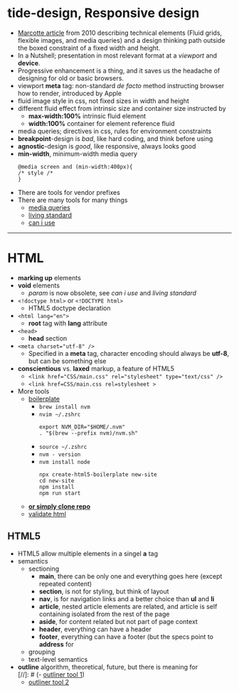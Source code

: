 tide-design, Responsive design
==============================

- [Marcotte article](https://alistapart.com/article/responsive-web-design/) from 2010 describing technical elements (Fluid grids, flexible images, and media queries) and a design thinking path outside the boxed constraint of a fixed width and height.
- In a Nutshell; presentation in most relevant format at a *viewport* and **device**.
- Progressive enhancement is a thing, and it saves us the headache of designing for old or basic browsers.
- viewport **meta** tag: non-standard *de facto* method instructing browser how to render, introduced by Apple
- fluid image style in css, not fixed sizes in width and height
- different fluid effect from intrinsic size and container size instructed by 
  - **max-width:100%** intrinsic fluid element
  - **width:100%** container for element reference fluid
- media queries; directives in css, rules for environment constraints
- **breakpoint**-design is *bad*, like hard coding, and think before using
- **agnostic**-design is *good*, like responsive, always looks good
- **min-width**, minimum-width media query  
  ```
  @media screen and (min-width:400px){  
  /* style /*  
  }
  ```
 - There are tools for vendor prefixes
 - There are many tools for many things
   - [media queries](https://www.w3.org/TR/?filter-tr-name=media+queries)
   - [living standard](https://html.spec.whatwg.org/multipage/)
   - [can i use](https://caniuse.com)

***

HTML
====

- **marking up** elements
- **void** elements
  - *param* is now obsolete, see *can i use* and *living standard*
- ``<!doctype html>`` or ``<!DOCTYPE html>`` 
  - HTML5 doctype declaration 
- ``<html lang="en">``
  - **root** tag with **lang** attribute
- ``<head>``
  - **head** section
- ``<meta charset="utf-8" />``
  - Specified in a **meta** tag, character encoding should always be **utf-8**, but can be something else
- **conscientious** vs. **laxed** markup, a feature of HTML5
  - ``<link href="CSS/main.css" rel="stylesheet" type="text/css" />``
  - ``<link href=CSS/main.css rel=stylesheet >``
- More tools
  - [boilerplate](https://html5boilerplate.com)
    - ``brew install nvm``
    - ``nvim ~/.zshrc``
      ```
      export NVM_DIR="$HOME/.nvm"
      . "$(brew --prefix nvm)/nvm.sh"
      ```
    - ``source ~/.zshrc``
    - ``nvm - version``
    - ``nvm install node``
      ```
      npx create-html5-boilerplate new-site
      cd new-site
      npm install
      npm run start
      ```
  - **[or simply clone repo](https://github.com/h5bp/html5-boilerplate-template)**
  - [validate html](https://validator.w3.org)

## HTML5

- HTML5 allow multiple elements in a singel **a** tag
- semantics
  - sectioning
    - **main**, there can be only one and everything goes here (except repeated content)
    - **section**, is not for styling, but think of layout
    - **nav**, is for navigation links and a better choice than **ul** and **li**
    - **article**, nested article elements are related, and article is self containing isolated from the rest of the page
    - **aside**, for content related but not part of page context
    - **header**, everything can have a header
    - **footer**, everything can have a footer (but the specs point to **address** for
  - grouping
  - text-level semantics
- **outline** algorithm, theoretical, future, but there is meaning for  
[//]: # (- [outliner tool 1](https://gsnedders.html5.org/outliner/))  
  - [outliner tool 2](https://hoyois.github.io/html5outliner/)

